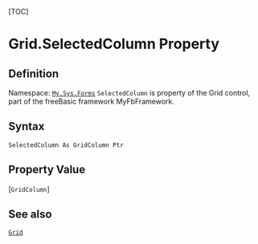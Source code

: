 [TOC]
# Grid.SelectedColumn Property

## Definition
Namespace: [`My.Sys.Forms`](My.Sys.Forms.md)
`SelectedColumn` is property of the Grid control, part of the freeBasic framework MyFbFramework.
## Syntax
```freeBasic
SelectedColumn As GridColumn Ptr
```
## Property Value
[`GridColumn`]
## See also
[`Grid`](Grid.md)
